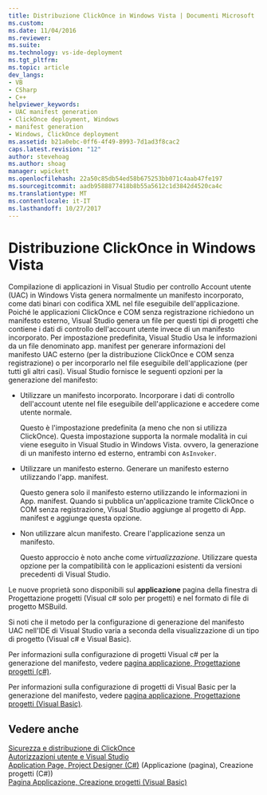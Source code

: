 ```yaml
---
title: Distribuzione ClickOnce in Windows Vista | Documenti Microsoft
ms.custom: 
ms.date: 11/04/2016
ms.reviewer: 
ms.suite: 
ms.technology: vs-ide-deployment
ms.tgt_pltfrm: 
ms.topic: article
dev_langs:
- VB
- CSharp
- C++
helpviewer_keywords:
- UAC manifest generation
- ClickOnce deployment, Windows
- manifest generation
- Windows, ClickOnce deployment
ms.assetid: b21a0ebc-0ff6-4f49-8993-7d1ad3f8cac2
caps.latest.revision: "12"
author: stevehoag
ms.author: shoag
manager: wpickett
ms.openlocfilehash: 22a50c85db54ed58b675253bb071c4aab47fe197
ms.sourcegitcommit: aadb9588877418b8b55a5612c1d3842d4520ca4c
ms.translationtype: MT
ms.contentlocale: it-IT
ms.lasthandoff: 10/27/2017
---
```

# <a name="clickonce-deployment-on-windows-vista"></a>Distribuzione ClickOnce in Windows Vista
Compilazione di applicazioni in Visual Studio per controllo Account utente (UAC) in Windows Vista genera normalmente un manifesto incorporato, come dati binari con codifica XML nel file eseguibile dell'applicazione. Poiché le applicazioni ClickOnce e COM senza registrazione richiedono un manifesto esterno, Visual Studio genera un file per questi tipi di progetti che contiene i dati di controllo dell'account utente invece di un manifesto incorporato. Per impostazione predefinita, Visual Studio Usa le informazioni da un file denominato app. manifest per generare informazioni del manifesto UAC esterno (per la distribuzione ClickOnce e COM senza registrazione) o per incorporarlo nel file eseguibile dell'applicazione (per tutti gli altri casi). Visual Studio fornisce le seguenti opzioni per la generazione del manifesto:  
  
-   Utilizzare un manifesto incorporato. Incorporare i dati di controllo dell'account utente nel file eseguibile dell'applicazione e accedere come utente normale.  
  
     Questo è l'impostazione predefinita (a meno che non si utilizza ClickOnce). Questa impostazione supporta la normale modalità in cui viene eseguito in Visual Studio in Windows Vista. ovvero, la generazione di un manifesto interno ed esterno, entrambi con `AsInvoker`.  
  
-   Utilizzare un manifesto esterno. Generare un manifesto esterno utilizzando l'app. manifest.  
  
     Questo genera solo il manifesto esterno utilizzando le informazioni in App. manifest. Quando si pubblica un'applicazione tramite ClickOnce o COM senza registrazione, Visual Studio aggiunge al progetto di App. manifest e aggiunge questa opzione.  
  
-   Non utilizzare alcun manifesto. Creare l'applicazione senza un manifesto.  
  
     Questo approccio è noto anche come *virtualizzazione*. Utilizzare questa opzione per la compatibilità con le applicazioni esistenti da versioni precedenti di Visual Studio.  
  
 Le nuove proprietà sono disponibili sul **applicazione** pagina della finestra di Progettazione progetti (Visual c# solo per progetti) e nel formato di file di progetto MSBuild.  
  
 Si noti che il metodo per la configurazione di generazione del manifesto UAC nell'IDE di Visual Studio varia a seconda della visualizzazione di un tipo di progetto (Visual c# e Visual Basic).  
  
 Per informazioni sulla configurazione di progetti Visual c# per la generazione del manifesto, vedere [pagina applicazione, Progettazione progetti (c#)](../ide/reference/application-page-project-designer-csharp.md).  
  
 Per informazioni sulla configurazione di progetti di Visual Basic per la generazione del manifesto, vedere [pagina applicazione, Progettazione progetti (Visual Basic)](../ide/reference/application-page-project-designer-visual-basic.md).  
  
## <a name="see-also"></a>Vedere anche  
 [Sicurezza e distribuzione di ClickOnce](../deployment/clickonce-security-and-deployment.md)   
 [Autorizzazioni utente e Visual Studio](http://msdn.microsoft.com/en-us/d5c55084-1e7b-4b61-b478-137db01c0fc0)   
 [Application Page, Project Designer (C#)](../ide/reference/application-page-project-designer-csharp.md)  (Applicazione (pagina), Creazione progetti (C#))  
 [Pagina Applicazione, Creazione progetti (Visual Basic)](../ide/reference/application-page-project-designer-visual-basic.md)